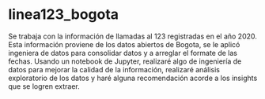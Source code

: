 # linea123_bogota
Se trabaja con la información de llamadas al 123 registradas en el año 2020. Esta información proviene de los datos abiertos de Bogota, se le aplicó ingeniera de datos para consolidar datos y a arreglar el formate de las fechas. Usando un notebook de Jupyter, realizaré algo de ingeniería de datos para mejorar la calidad de la información, realizaré análisis exploratorio de los datos y haré alguna recomendación acorde a los insights que se logren extraer.
